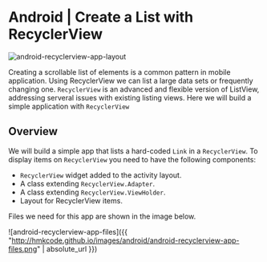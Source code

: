 Android | Create a List with RecyclerView
=========================================

![android-recyclerview-app-layout]("http://hmkcode.github.io/images/android/android-recyclerview-app_layout.png" )


Creating a scrollable list of elements is a common pattern in mobile application. Using RecyclerView we can list a large data sets or frequently changing one. `RecyclerView` is an advanced and flexible version of ListView, addressing serveral issues with existing listing views. Here we will build a simple application with `RecyclerView`

## Overview

We will build a simple app that lists a hard-coded `Link` in a `RecyclerView`. To display items on `RecyclerView` you need to have the following components:

- `RecyclerView` widget added to the activity layout.  
- A class extending `RecyclerView.Adapter`. 
- A class extending `RecyclerView.ViewHolder`. 
- Layout for RecyclerView items.  

Files we need for this app are shown in the image below. 

![android-recyclerview-app-files]({{ "http://hmkcode.github.io/images/android/android-recyclerview-app-files.png" | absolute_url }})